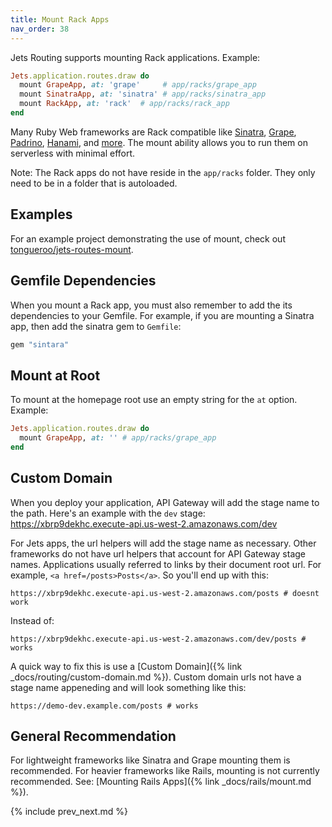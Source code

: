 ```yaml
---
title: Mount Rack Apps
nav_order: 38
---
```


Jets Routing supports mounting Rack applications. Example:

```ruby
Jets.application.routes.draw do
  mount GrapeApp, at: 'grape'     # app/racks/grape_app
  mount SinatraApp, at: 'sinatra' # app/racks/sinatra_app
  mount RackApp, at: 'rack'  # app/racks/rack_app
end
```

Many Ruby Web frameworks are Rack compatible like [Sinatra](http://sinatrarb.com/), [Grape](http://www.ruby-grape.org), [Padrino](http://padrinorb.com/), [Hanami](https://hanamirb.org), and [more](https://www.phusionpassenger.com/library/deploy/config_ru.html). The mount ability allows you to run them on serverless with minimal effort.

Note: The Rack apps do not have reside in the `app/racks` folder. They only need to be in a folder that is autoloaded.

## Examples

For an example project demonstrating the use of mount, check out [tongueroo/jets-routes-mount](https://github.com/tongueroo/jets-routes-mount).

## Gemfile Dependencies

When you mount a Rack app, you must also remember to add the its dependencies to your Gemfile. For example, if you are mounting a Sinatra app, then add the sinatra gem to `Gemfile`:

```ruby
gem "sintara"
```

## Mount at Root

To mount at the homepage root use an empty string for the `at` option. Example:

```ruby
Jets.application.routes.draw do
  mount GrapeApp, at: '' # app/racks/grape_app
end
```

## Custom Domain

When you deploy your application, API Gateway will add the stage name to the path.  Here's an example with the `dev` stage: https://xbrp9dekhc.execute-api.us-west-2.amazonaws.com/dev

For Jets apps, the url helpers will add the stage name as necessary. Other frameworks do not have url helpers that account for API Gateway stage names. Applications usually referred to links by their document root url. For example, `<a href=/posts>Posts</a>`.  So you'll end up with this:

    https://xbrp9dekhc.execute-api.us-west-2.amazonaws.com/posts # doesnt work

Instead of:

    https://xbrp9dekhc.execute-api.us-west-2.amazonaws.com/dev/posts # works

A quick way to fix this is use a [Custom Domain]({% link _docs/routing/custom-domain.md %}).  Custom domain urls not have a stage name appeneding and will look something like this:

    https://demo-dev.example.com/posts # works

## General Recommendation

For lightweight frameworks like Sinatra and Grape mounting them is recommended. For heavier frameworks like Rails, mounting is not currently recommended. See: [Mounting Rails Apps]({% link _docs/rails/mount.md %}).

{% include prev_next.md %}
